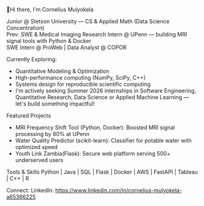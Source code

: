👋Hi there, I'm Cornelius Mulyokela

Junior @ Stetson University — CS & Applied Math (Data Science Concentration)  
Prev: SWE & Medical Imaging Research Intern @ UPenn — building MRI signal tools with Python & Docker  
SWE Intern @ ProWeb | Data Analyst @ COPOR

Currently Exploring:

- Quantitative Modeling & Optimization
- High-performance computing (NumPy, SciPy, C++)
- Systems design for reproducible scientific computing
-  I'm actively seeking Summer 2026 internships in Software Engineering, Quantitative Research, Data Science or Applied Machine Learning — let's build something impactful!

Featured Projects

- MRI Frequency Shift Tool (Python, Docker): Boosted MRI signal processing by 80% at UPenn  
- Water Quality Predictor (scikit-learn): Classifier for potable water with optimized speed  
- Youth Link Zambia(Flask): Secure web platform serving 500+ underserved users

Tools & Skills
Python | Java | SQL | Flask | Docker | AWS | FastAPI | Tableau | C++ | R

Connect:
LinkedIn: https://www.linkedin.com/in/cornelius-mulyokela-a65366225 
